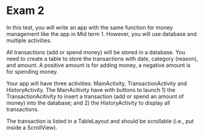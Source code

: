 # Exam 2
In this test, you will write an app with the same function for money management like the app in Mid term 1. However, you will use database and multiple activities.

All transactions (add or spend money) will be stored in a database. You need to create a table to store the transactions with date, category (reason), and amount. A positive amount is for adding money, a negative amount is for spending money.

Your app will have three activities: MainActivity, TransactionActivity and HistoryActivity. The MainAcitivity have with buttons to launch 1) the TransactionAcitivity to insert a transaction (add or spend an amount of money) into the database; and 2) the HistoryActivity to display all transactions.

The transaction is listed in a TableLayout and should be scrollable (i.e., put inside a ScrollView).
